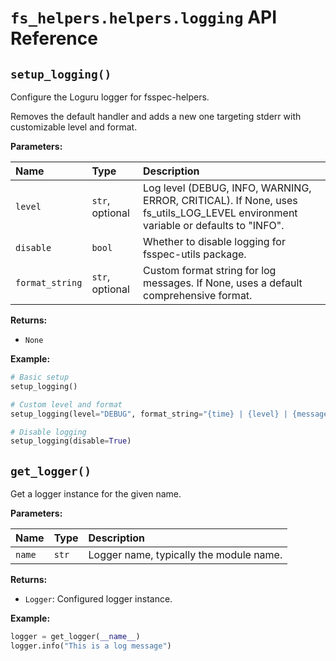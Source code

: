 # `fs_helpers.helpers.logging` API Reference

## `setup_logging()`

Configure the Loguru logger for fsspec-helpers.

Removes the default handler and adds a new one targeting stderr with customizable level and format.

**Parameters:**

| Name            | Type            | Description                                                                                                                     |
| :-------------- | :-------------- | :------------------------------------------------------------------------------------------------------------------------------ |
| `level`         | `str`, optional | Log level (DEBUG, INFO, WARNING, ERROR, CRITICAL). If None, uses fs_utils_LOG_LEVEL environment variable or defaults to "INFO". |
| `disable`       | `bool`          | Whether to disable logging for fsspec-utils package.                                                                            |
| `format_string` | `str`, optional | Custom format string for log messages. If None, uses a default comprehensive format.                                            |

**Returns:**

- `None`

**Example:**
```python
# Basic setup
setup_logging()

# Custom level and format
setup_logging(level="DEBUG", format_string="{time} | {level} | {message}")

# Disable logging
setup_logging(disable=True)
```

## `get_logger()`

Get a logger instance for the given name.

**Parameters:**

| Name   | Type  | Description                             |
| :----- | :---- | :-------------------------------------- |
| `name` | `str` | Logger name, typically the module name. |

**Returns:**

- `Logger`: Configured logger instance.

**Example:**
```python
logger = get_logger(__name__)
logger.info("This is a log message")
```